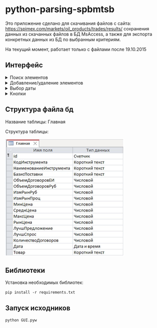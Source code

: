 # python-parsing-spbmtsb

Это приложение сделано для скачивания файлов с сайта: https://spimex.com/markets/oil_products/trades/results/ сохранения данных из скачанных файлов в БД MsAccess,
а также для экспорта конкретных данных из БД по выбранным критериям. 

На текущий момент, работает только с файлами после 19.10.2015

## Интерфейс
<details>
<summary>Поиск элементов</summary>
Для поиска элемента введите необходимый текст в поле ввода

![gif](https://github.com/ElerGard/python-parsing-spbmtsb/blob/master/demo/search.gif)
</details>

<details>
<summary>Добавление/удаление элементов</summary>
Выбор и удаление выбранного элемента происходит двойным щелчком лкм

![gif](https://github.com/ElerGard/python-parsing-spbmtsb/blob/master/demo/add_del.gif)
</details>

<details>
<summary>Выбор даты</summary>

![gif](https://github.com/ElerGard/python-parsing-spbmtsb/blob/master/demo/date.gif)
</details>

<details>
<summary>Кнопки</summary>
<details>
<summary>Кнопка сброс</summary>
Кнопка сброс удаляет все выбранные элементы и обнуляет строку поиска

![gif](https://github.com/ElerGard/python-parsing-spbmtsb/blob/master/demo/reset.gif)
</details>

<details>
<summary>Кнопка Обновить базу данных</summary>
Кнопка обновить базу данных скачивает новые файлы с сайта и добавляет их в БД

![gif](https://github.com/ElerGard/python-parsing-spbmtsb/blob/master/demo/db.gif)
</details>

<details>
<summary>Обновить ресурсы</summary>
Кнопка обновить ресурсы добавляет в БД новые ресурсы в из файла recources.txt

![gif](https://github.com/ElerGard/python-parsing-spbmtsb/blob/master/demo/res.gif)
</details>
<details>
<summary>Кнопка экспорт</summary>
Делается выборка из БД по выбранным критериям и данные записываются в эксель файл с текущей датой и временем в названии

![gif](https://github.com/ElerGard/python-parsing-spbmtsb/blob/master/demo/export.gif)
</details>
</details>

## Структура файла бд

Название таблицы: Главная

Структура таблицы:

![table](https://github.com/ElerGard/python-parsing-spbmtsb/blob/master/demo/Table_structure.jpg)
## Библиотеки

Установка необходимых библиотек:

    pip install -r requirements.txt

## Запуск исходников

    python GUI.pyw